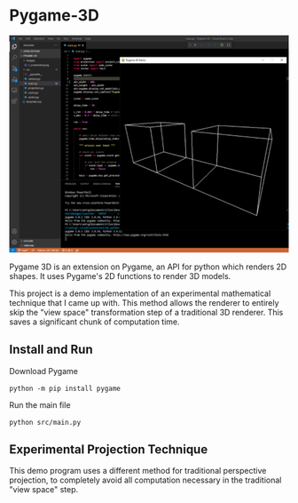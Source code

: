 # Pygame-3D

![image](https://github.com/Anthony-Gambale/Pygame-3D/blob/main/images/1_screenshot.png)

Pygame 3D is an extension on Pygame, an API for python which renders 2D shapes. It uses Pygame's 2D functions to render 3D models.

This project is a demo implementation of an experimental mathematical technique that I came up with. This method allows the renderer to entirely skip the "view space" transformation step of a traditional 3D renderer. This saves a significant chunk of computation time.

## Install and Run

Download Pygame
```
python -m pip install pygame
```

Run the main file
```
python src/main.py
```

## Experimental Projection Technique

This demo program uses a different method for traditional perspective projection, to completely avoid all computation necessary in the traditional "view space" step.
